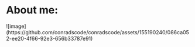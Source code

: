 <h1>About me:</h1>
![image](https://github.com/conradscode/conradscode/assets/155190240/086ca052-ee20-4f66-92e3-656b33787e91)
